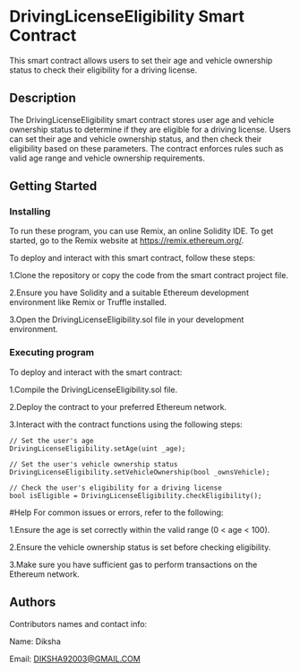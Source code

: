 
# DrivingLicenseEligibility Smart Contract


This smart contract allows users to set their age and vehicle ownership status to check their eligibility for a driving license.


## Description

The DrivingLicenseEligibility smart contract stores user age and vehicle ownership status to determine if they are eligible for a driving license. Users can set their age and vehicle ownership status, and then check their eligibility based on these parameters. The contract enforces rules such as valid age range and vehicle ownership requirements.

## Getting Started

### Installing

To run these program, you can use Remix, an online Solidity IDE. To get started, go to the Remix website at https://remix.ethereum.org/.


To deploy and interact with this smart contract, follow these steps:

1.Clone the repository or copy the code from the smart contract project file.

2.Ensure you have Solidity and a suitable Ethereum development environment like Remix or Truffle installed.

3.Open the DrivingLicenseEligibility.sol file in your development environment.


### Executing program
To deploy and interact with the smart contract:

1.Compile the DrivingLicenseEligibility.sol file.


2.Deploy the contract to your preferred Ethereum network.

3.Interact with the contract functions using the following steps:

	// Set the user's age
	DrivingLicenseEligibility.setAge(uint _age);
	
	// Set the user's vehicle ownership status
	DrivingLicenseEligibility.setVehicleOwnership(bool _ownsVehicle);

	// Check the user's eligibility for a driving license
	bool isEligible = DrivingLicenseEligibility.checkEligibility();

#Help
For common issues or errors, refer to the following:

1.Ensure the age is set correctly within the valid range (0 < age < 100).

2.Ensure the vehicle ownership status is set before checking eligibility.

3.Make sure you have sufficient gas to perform transactions on the Ethereum network.

## Authors
Contributors names and contact info:

Name: Diksha

Email: DIKSHA92003@GMAIL.COM



 
